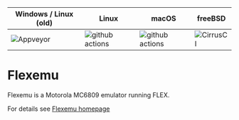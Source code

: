 | Windows / Linux (old) | Linux | macOS | freeBSD |
|---------|-------|-------|---------|
| ![Appveyor](https://ci.appveyor.com/api/projects/status/github/aladur/flexemu?svg=true) | ![github actions](https://github.com/aladur/flexemu/actions/workflows/build-and-test.yml/badge.svg?branch=master) | ![github actions](https://github.com/aladur/flexemu/actions/workflows/macos-build-and-test.yml/badge.svg?branch=master) | ![CirrusCI](https://api.cirrus-ci.com/github/aladur/flexemu.svg?branch=master) |

# Flexemu

Flexemu is a Motorola MC6809 emulator running FLEX.

For details see [Flexemu homepage](http://flexemu.neocities.org)

